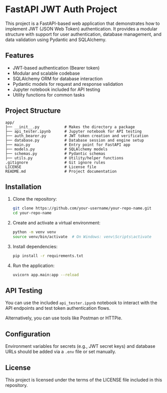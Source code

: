 # FastAPI JWT Auth Project

This project is a FastAPI-based web application that demonstrates how to implement JWT (JSON Web Token) authentication. It provides a modular structure with support for user authentication, database management, and data validation using Pydantic and SQLAlchemy.

## Features

* JWT-based authentication (Bearer token)
* Modular and scalable codebase
* SQLAlchemy ORM for database interaction
* Pydantic models for request and response validation
* Jupyter notebook included for API testing
* Utility functions for common tasks

## Project Structure

```
app/
├── __init__.py           # Makes the directory a package
├── api_tester.ipynb      # Jupyter notebook for API testing
├── auth_bearer.py        # JWT token creation and verification
├── database.py           # Database session and engine setup
├── main.py               # Entry point for FastAPI app
├── models.py             # SQLAlchemy models
├── schemas.py            # Pydantic schemas
├── utils.py              # Utility/helper functions
.gitignore                # Git ignore rules
LICENSE                   # License file
README.md                 # Project documentation
```

## Installation

1. Clone the repository:

   ```bash
   git clone https://github.com/your-username/your-repo-name.git
   cd your-repo-name
   ```

2. Create and activate a virtual environment:

   ```bash
   python -m venv venv
   source venv/bin/activate  # On Windows: venv\Scripts\activate
   ```

3. Install dependencies:

   ```bash
   pip install -r requirements.txt
   ```

4. Run the application:

   ```bash
   uvicorn app.main:app --reload
   ```

## API Testing

You can use the included `api_tester.ipynb` notebook to interact with the API endpoints and test token authentication flows.

Alternatively, you can use tools like Postman or HTTPie.

## Configuration

Environment variables for secrets (e.g., JWT secret keys) and database URLs should be added via a `.env` file or set manually.

## License

This project is licensed under the terms of the LICENSE file included in this repository.


